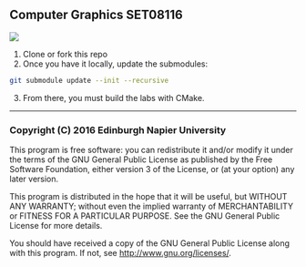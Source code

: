 ## Computer Graphics SET08116

![](https://ci.appveyor.com/api/projects/status/58q70s02aettjai5?svg=true)

1. Clone or fork this repo
0. Once you have it locally, update the submodules:

```bash 
git submodule update --init --recursive
```

3. From there, you must build the labs with CMake.

---

### Copyright (C) 2016  Edinburgh Napier University

This program is free software: you can redistribute it and/or modify
it under the terms of the GNU General Public License as published by
the Free Software Foundation, either version 3 of the License, or
(at your option) any later version.

This program is distributed in the hope that it will be useful,
but WITHOUT ANY WARRANTY; without even the implied warranty of
MERCHANTABILITY or FITNESS FOR A PARTICULAR PURPOSE.  See the
GNU General Public License for more details.

You should have received a copy of the GNU General Public License
along with this program.  If not, see <http://www.gnu.org/licenses/>.
